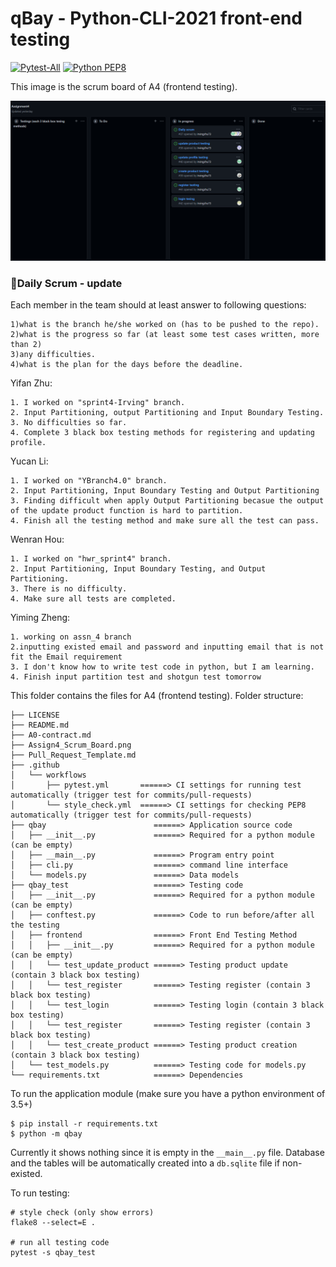 # qBay - Python-CLI-2021 front-end testing

[![Pytest-All](https://github.com/BerBer-alt/CISC327_Group8/actions/workflows/pytest.yml/badge.svg)](https://github.com/BerBer-alt/CISC327_Group8/actions/workflows/pytest.yml)
[![Python PEP8](https://github.com/BerBer-alt/CISC327_Group8/actions/workflows/style_check.yml/badge.svg)](https://github.com/BerBer-alt/CISC327_Group8/actions/workflows/style_check.yml)

This image is the scrum board of A4 (frontend testing).
<p align="center">
  <img width="1000"  src="https://github.com/BerBer-alt/CISC327_Group8/blob/c215f3816df3f5dc067e005f058a9e369cc10013/Assign4_Scrum_Board.png">
</p>

### :beer:Daily Scrum - update
Each member in the team should at least answer to following questions:
```
1)what is the branch he/she worked on (has to be pushed to the repo).
2)what is the progress so far (at least some test cases written, more than 2)
3)any difficulties.
4)what is the plan for the days before the deadline.
```

Yifan Zhu:
```
1. I worked on "sprint4-Irving" branch.
2. Input Partitioning, output Partitioning and Input Boundary Testing.
3. No difficulties so far.
4. Complete 3 black box testing methods for registering and updating profile.
```

Yucan Li:
```
1. I worked on "YBranch4.0" branch.
2. Input Partitioning, Input Boundary Testing and Output Partitioning
3. Finding difficult when apply Output Partitioning becasue the output of the update product function is hard to partition.
4. Finish all the testing method and make sure all the test can pass.
```

Wenran Hou:
```
1. I worked on "hwr_sprint4" branch.
2. Input Partitioning, Input Boundary Testing, and Output Partitioning.
3. There is no difficulty.
4. Make sure all tests are completed.
```

Yiming Zheng:
```
1. working on assn_4 branch
2.inputting existed email and password and inputting email that is not fit the Email requirement
3. I don't know how to write test code in python, but I am learning.
4. Finish input partition test and shotgun test tomorrow

```


This folder contains the files for A4 (frontend testing). Folder structure:

```
├── LICENSE
├── README.md
├── A0-contract.md
├── Assign4_Scrum_Board.png
├── Pull_Request_Template.md
├── .github
│   └── workflows
│       ├── pytest.yml       ======> CI settings for running test automatically (trigger test for commits/pull-requests)
│       └── style_check.yml  ======> CI settings for checking PEP8 automatically (trigger test for commits/pull-requests)
├── qbay                        ======> Application source code
│   ├── __init__.py             ======> Required for a python module (can be empty)
│   ├── __main__.py             ======> Program entry point
│   ├── cli.py                  ======> command line interface
│   └── models.py               ======> Data models
├── qbay_test                   ======> Testing code
│   ├── __init__.py             ======> Required for a python module (can be empty)
│   ├── conftest.py             ======> Code to run before/after all the testing
│   ├── frontend                ======> Front End Testing Method
│   │   ├── __init__.py         ======> Required for a python module (can be empty)
│   │   └── test_update_product ======> Testing product update (contain 3 black box testing)
│   │   └── test_register       ======> Testing register (contain 3 black box testing)
│   │   └── test_login          ======> Testing login (contain 3 black box testing)
│   │   └── test_register       ======> Testing register (contain 3 black box testing)
│   │   └── test_create_product ======> Testing product creation (contain 3 black box testing)
│   └── test_models.py          ======> Testing code for models.py
└── requirements.txt            ======> Dependencies
```

To run the application module (make sure you have a python environment of 3.5+)

```
$ pip install -r requirements.txt
$ python -m qbay
```

Currently it shows nothing since it is empty in the `__main__.py` file.
Database and the tables will be automatically created into a `db.sqlite` file if non-existed.

To run testing:

```
# style check (only show errors)
flake8 --select=E .  

# run all testing code 
pytest -s qbay_test

```



